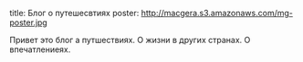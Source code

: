 title: Блог о путешесвтиях
poster: http://macgera.s3.amazonaws.com/mg-poster.jpg

Привет это блог а путшествиях. О жизни в других странах. О впечатлениеях.
